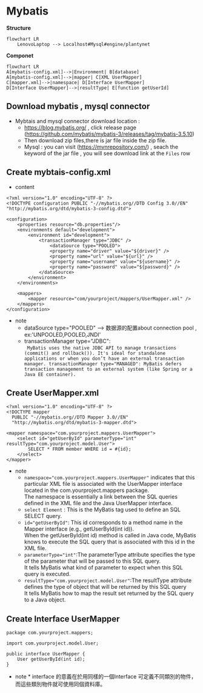 #  Mybatis

**Structure** 
```mermaid
flowchart LR
    LenovoLaptop --> Localhost#Mysql#engine/plantynet
```
**Componet**
```mermaid
flowchart LR
A[mybatis-config.xml]-->|Environment| B[database]
A[mybatis-config.xml]-->|mapper| C[XML UserMapper]
C[mapper.xml]-->|namespace| D[Interface UserMapper]
D[Interface UserMapper]-->|resultType| E[function getUserId]

```



## Download mybatis , mysql connector   
   * Mybtais and mysql connector download location : 
     * https://blog.mybatis.org/ , click release page (https://github.com/mybatis/mybatis-3/releases/tag/mybatis-3.5.10) 
     * Then download zip files,there is jar file inside the zip file.
     * Mysql : you can visit (https://mvnrepository.com/) , seach the keyword of the jar file , you will see download link at the `Files` row
 
## Create mybtais-config.xml  
* content
```
<?xml version="1.0" encoding="UTF-8" ?>
<!DOCTYPE configuration PUBLIC "-//mybatis.org//DTD Config 3.0//EN" "http://mybatis.org/dtd/mybatis-3-config.dtd">

<configuration>
    <properties resource="db.properties"/>
    <environments default="development">
        <environment id="development">
            <transactionManager type="JDBC" />
                <dataSource type="POOLED">
                <property name="driver" value="${driver}" />
                <property name="url" value="${url}" />
                <property name="username" value="${username}" />
                <property name="password" value="${password}" />
            </dataSource>
        </environment>
    </environments>
    
    <mappers>
        <mapper resource="com/yourproject/mappers/UserMapper.xml" />
    </mappers>
</configuration>
  ```

* note  
    * dataSource type="POOLED" --> 数据源的配置about connection pool , ex:'UNPOOLED,POOLED,JNDI'
    * transactionManager type="JDBC":    
    `
    MyBatis uses the native JDBC API to manage transactions (commit() and rollback()).
It's ideal for standalone applications or when you don’t have an external transaction manager.
transactionManager type="MANAGED": MyBatis defers transaction management to an external system (like Spring or a Java EE container).`

## Create UserMapper.xml
```
<?xml version="1.0" encoding="UTF-8" ?>
<!DOCTYPE mapper
  PUBLIC "-//mybatis.org//DTD Mapper 3.0//EN"
  "http://mybatis.org/dtd/mybatis-3-mapper.dtd">

<mapper namespace="com.yourproject.mappers.UserMapper">
    <select id="getUserById" parameterType="int" resultType="com.yourproject.model.User">
        SELECT * FROM member WHERE id = #{id};
    </select>
</mapper>
```
* note
    * `namespace="com.yourproject.mappers.UserMapper"` indicates that this particular XML file is associated with the UserMapper interface located in the com.yourproject.mappers package.  
    The namespace is essentially a link between the SQL queries defined in the XML file and the Java UserMapper interface. 
    * `select Element` : This is the MyBatis tag used to define an SQL SELECT query.
    * `id="getUserById"`: This id corresponds to a method name in the Mapper interface (e.g., getUserById(int id)).  
    When the getUserById(int id) method is called in Java code, MyBatis knows to execute the SQL query that is associated with this id in the XML file.
    * `parameterType="int"`:The parameterType attribute specifies the type of the parameter that will be passed to this SQL query.  
    It tells MyBatis what kind of parameter to expect when this SQL query is executed.
    * `resultType="com.yourproject.model.User"`:The resultType attribute defines the type of object that will be returned by this SQL query   
    It tells MyBatis how to map the result set returned by the SQL query to a Java object.


## Create Interface UserMapper
```
package com.yourproject.mappers;

import com.yourproject.model.User;

public interface UserMapper {
    User getUserById(int id);
}
```
*    note
    * interface 的意義在於用同樣的一個Interface 可定義不同類別的物件，而這些類別物件就可使用同個資料庫。